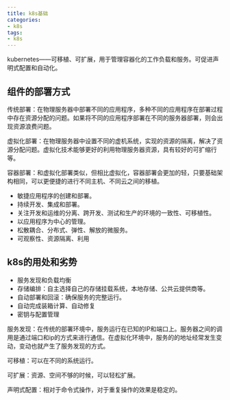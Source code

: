 ```yaml
---
title: k8s基础
categories: 
- k8s
tags:
- k8s
---
```


kubernetes——可移植、可扩展，用于管理容器化的工作负载和服务。可促进声明式配置和自动化。

## 组件的部署方式

传统部署：在物理服务器中部署不同的应用程序，多种不同的应用程序在部署过程中存在资源分配的问题。如果将不同的应用程序部署在不同的服务器部署，则会出现资源浪费问题。

虚拟化部署：在物理服务器中设置不同的虚机系统，实现的资源的隔离，解决了资源分配问题。虚拟化技术能够更好的利用物理服务器资源，具有较好的可扩缩行等。

容器部署：和虚拟化部署类似，但相比虚拟化，容器部署会更加的轻，只要基础架构相同，可以更便捷的进行不同主机、不同云之间的移植。

- 敏捷应用程序的创建和部署。
- 持续开发、集成和部署。
- 关注开发和运维的分离、跨开发、测试和生产的环境的一致性、可移植性。
- 以应用程序为中心的管理。
- 松散耦合、分布式、弹性、解放的微服务。
- 可观察性、资源隔离、利用

## k8s的用处和劣势

- 服务发现和负载均衡
- 存储编排：自主选择自己的存储挂载系统，本地存储、公共云提供商等。
- 自动部署和回滚：确保服务的完整运行。
- 自动完成装箱计算、自动修复
- 密钥与配置管理

服务发现：在传统的部署环境中，服务运行在已知的IP和端口上。服务器之间的调用是通过端口和ip的方式来进行通信。在虚拟化环境中，服务的的地址经常发生变动，变动也就产生了服务发现的方式。

可移植：可以在不同的系统运行。

可扩展：资源、空间不够的时候，可以轻松扩展。

声明式配置：相对于命令式操作，对于重复操作的效果是稳定的。